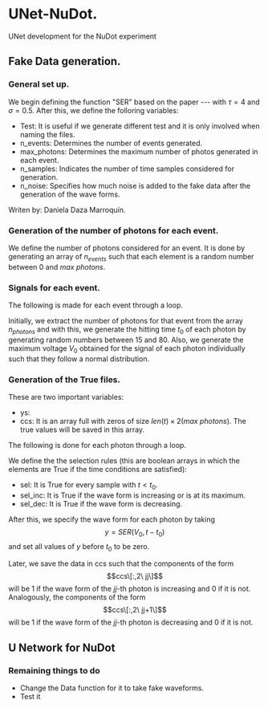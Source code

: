 # UNet-NuDot.
UNet development for the NuDot experiment


## Fake Data generation.

### General set up.
We begin defining the function "SER" based on the paper --- with $\tau = 4$ and $\sigma = 0.5$. After this, we define the folloring variables:
* Test: It is useful if we generate different test and it is only involved when naming the files. 
* n_events: Determines the number of events generated.
* max_photons: Determines the maximum number of photos generated in each event. 
* n_samples: Indicates the number of time samples considered for generation. 
* n_noise: Specifies how much noise is added to the fake data after the generation of the wave forms. 

Writen by: Daniela Daza Marroquín.

### Generation of the number of photons for each event.

We define the number of photons considered for an event. It is done by generating an array of $n_{events}$ such that each element is a random number between 0 and $max\  photons$.

### Signals for each event.
The following is made for each event through a loop.

Initially, we extract the number of photons for that event from the array $n_{photons}$ and with this, we generate the hitting time $t_0$ of each photon by generating random numbers between 15 and 80. Also, we generate the maximum voltage $V_0$ obtained for the signal of each photon individually such that they follow a normal distribution. 


### Generation of the True files.
These are two important variables:
* ys:
* ccs: It is an array full with zeros of size $len(t)\times 2(max\ photons)$. The true values will be saved in this array. 

The following is done for each photon through a loop.

We define the the selection rules (this are boolean arrays in which the elements are True if the time conditions are satisfied): 
* sel: It is True for every sample with $t< t_0$.
* sel_inc: It is True if the wave form is increasing or is at its maximum.
* sel_dec: It is True if the wave form is decreasing.

After this, we specify the wave form for each photon by taking $$y=SER(V_0, t-t_0)$$ and set all values of $y$ before $t_0$ to be zero.


Later, we save the data in ccs such that the components of the form $$ccs\[:,2\ jj\]$$ will be 1 if the wave form of the $jj$-th photon is increasing and 0 if it is not. Analogously, the components of the form $$ccs\[:,2\ jj+1\]$$ will be 1 if the wave form of the $jj$-th photon is decreasing and 0 if it is not.

## U Network for NuDot 

### Remaining things to do
* Change the Data function for it to take fake waveforms.
* Test it
